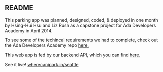 ## README
This parking app was planned, designed, coded, & deployed in one month by Hsing-Hui Hsu and Liz Rush as a capstone project for Ada Developers Academy in April 2014.

To see some of the techincal requirements we had to complete, check out the Ada Developers Academy repo [here.](https://github.com/Ada-Developers-Academy/daily-curriculum/blob/master/capstone/capstone.md)

This web app is fed by our backend API, which you can find [here.](https://github.com/Elffers/parking-api)

See it live! [wherecanipark.in/seattle](http://wherecanipark.in/seattle)
